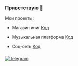 ### Приветствую 👋

Мои проекты: 

- Магазин книг 
[Код](https://github.com/AdrianFoxy/asp-net-web-api-bookstore/tree/master)

- Музыкальная платформа
[Код](https://github.com/BasdDff/music-platform)

- Соц-сеть 
[Код](https://github.com/BasdDff/SocialNetwork)

### 
[![Telegram](https://img.shields.io/badge/Telegram-red?style=social&logo=telegram)](https://t.me/basddff)
